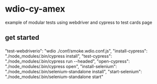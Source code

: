 # wdio-cy-amex

example of modular tests using webdriver and cypress to test cards page

## get started

###

"test-webdriverio": "wdio ./conf/smoke.wdio.conf.js",
"install-cypress": "./node_modules/.bin/cypress install",
"test-cypress": "./node_modules/.bin/cypress run --headed",
"open-cypress": "./node_modules/.bin/cypress open",
"install-selenium": "./node_modules/.bin/selenium-standalone install",
"start-selenium": "./node_modules/.bin/selenium-standalone start"
